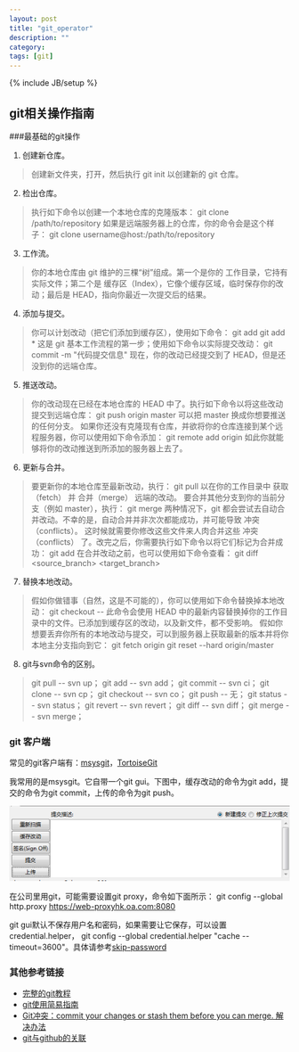 ```yaml
---
layout: post
title: "git_operator"
description: ""
category: 
tags: [git]
---
```

{% include JB/setup %}

## git相关操作指南

###最基础的git操作
1. 创建新仓库。
> 创建新文件夹，打开，然后执行 git init 以创建新的 git 仓库。

2. 检出仓库。
> 执行如下命令以创建一个本地仓库的克隆版本：
git clone /path/to/repository 
如果是远端服务器上的仓库，你的命令会是这个样子：
git clone username@host:/path/to/repository

3. 工作流。
>你的本地仓库由 git 维护的三棵“树”组成。第一个是你的 工作目录，它持有实际文件；第二个是 缓存区（Index），它像个缓存区域，临时保存你的改动；最后是 HEAD，指向你最近一次提交后的结果。

4. 添加与提交。
>你可以计划改动（把它们添加到缓存区），使用如下命令：
git add <filename>
git add *
这是 git 基本工作流程的第一步；使用如下命令以实际提交改动：
git commit -m "代码提交信息"
现在，你的改动已经提交到了 HEAD，但是还没到你的远端仓库。

5. 推送改动。
> 你的改动现在已经在本地仓库的 HEAD 中了。执行如下命令以将这些改动提交到远端仓库：
git push origin master
可以把 master 换成你想要推送的任何分支。
如果你还没有克隆现有仓库，并欲将你的仓库连接到某个远程服务器，你可以使用如下命令添加：
git remote add origin <server>
如此你就能够将你的改动推送到所添加的服务器上去了。

6. 更新与合并。
> 要更新你的本地仓库至最新改动，执行：
git pull
以在你的工作目录中 获取（fetch） 并 合并（merge） 远端的改动。
要合并其他分支到你的当前分支（例如 master），执行：
git merge <branch>
两种情况下，git 都会尝试去自动合并改动。不幸的是，自动合并并非次次都能成功，并可能导致 冲突（conflicts）。 这时候就需要你修改这些文件来人肉合并这些 冲突（conflicts） 了。改完之后，你需要执行如下命令以将它们标记为合并成功：
git add <filename>
在合并改动之前，也可以使用如下命令查看：
git diff <source_branch> <target_branch>

7. 替换本地改动。
> 假如你做错事（自然，这是不可能的），你可以使用如下命令替换掉本地改动：
git checkout -- <filename>
此命令会使用 HEAD 中的最新内容替换掉你的工作目录中的文件。已添加到缓存区的改动，以及新文件，都不受影响。
假如你想要丢弃你所有的本地改动与提交，可以到服务器上获取最新的版本并将你本地主分支指向到它：
git fetch origin
git reset --hard origin/master

8. git与svn命令的区别。
> git pull -- svn up；
> git add -- svn add；
> git commit -- svn ci；
> git clone -- svn cp；
> git checkout -- svn co；
> git push -- 无；
> git status -- svn status；
> git revert -- svn revert；
> git diff --  svn diff；
> git merge -- svn merge；

### git 客户端
常见的git客户端有：[msysgit](https://msysgit.github.io/)，[TortoiseGit](https://code.google.com/p/tortoisegit/)

我常用的是msysgit。它自带一个git gui。下图中，缓存改动的命令为git add，提交的命令为git commit，上传的命令为git push。

![git_gui](https://raw.githubusercontent.com/zzbased/zzbased.github.com/master/_posts/images/git_gui.png)

在公司里用git，可能需要设置git proxy，命令如下面所示：
git config --global http.proxy https://web-proxyhk.oa.com:8080

git gui默认不保存用户名和密码，如果需要让它保存，可以设置credential.helper，
git config --global credential.helper "cache --timeout=3600"。具体请参考[skip-password](http://stackoverflow.com/questions/5343068/is-there-a-way-to-skip-password-typing-when-using-https-github)

### 其他参考链接

- [完整的git教程](http://www.liaoxuefeng.com/wiki/0013739516305929606dd18361248578c67b8067c8c017b000)
- [git使用简易指南](http://www.bootcss.com/p/git-guide/)
- [Git冲突：commit your changes or stash them before you can merge. 解决办法](http://www.letuknowit.com/post/144.html)
- [git与github的关联](http://blog.csdn.net/authorzhh/article/details/7533086)
